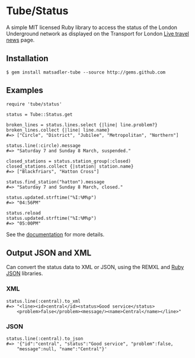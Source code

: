 Tube/Status
===========

A simple MIT licensed Ruby library to access the status of the London Underground network as displayed on the Transport for London [Live travel news](http://www.tfl.gov.uk/tfl/livetravelnews/realtime/tube/default.html) page.

Installation
------------

    $ gem install matsadler-tube --source http://gems.github.com

Examples
--------
    require 'tube/status'
    
    status = Tube::Status.get
    
    broken_lines = status.lines.select {|line| line.problem?}
    broken_lines.collect {|line| line.name}
    #=> ["Circle", "District", "Jubilee", "Metropolitan", "Northern"]
    
    status.line(:circle).message
    #=> "Saturday 7 and Sunday 8 March, suspended."
    
    closed_stations = status.station_group(:closed)
    closed_stations.collect {|station| station.name}
    #=> ["Blackfriars", "Hatton Cross"]
    
    status.find_station("hatton").message
    #=> "Saturday 7 and Sunday 8 March, closed."
    
    status.updated.strftime("%I:%M%p")
    #=> "04:56PM"
    
    status.reload
    status.updated.strftime("%I:%M%p")
    #=> "05:00PM"

See the [documentation](http://sourcetagsandcodes.com/codes/tube_status/doc/) for more details.

Output JSON and XML
-------------------
Can convert the status data to XML or JSON, using the REMXL and [Ruby JSON](http://json.rubyforge.org/) libraries.

### XML
    status.line(:central).to_xml
    #=> "<line><id>central</id><status>Good service</status>
        <problem>false</problem><message/><name>Central</name></line>"

### JSON
    status.line(:central).to_json
    #=> '{"id":"central", "status":"Good service", "problem":false,
        "message":null, "name":"Central"}'
